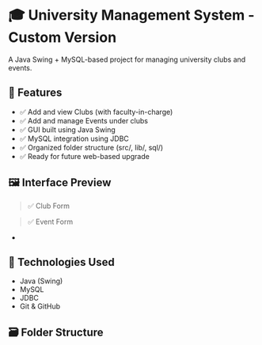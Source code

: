 # 🎓 University Management System - Custom Version

A Java Swing + MySQL-based project for managing university clubs and events.

## 📌 Features

- ✅ Add and view Clubs (with faculty-in-charge)
- ✅ Add and manage Events under clubs
- ✅ GUI built using Java Swing
- ✅ MySQL integration using JDBC
- ✅ Organized folder structure (src/, lib/, sql/)
- ✅ Ready for future web-based upgrade

## 🖼️ Interface Preview

> ✅ Club Form  

> ✅ Event Form  

*

## 🔧 Technologies Used

- Java (Swing)
- MySQL
- JDBC
- Git & GitHub

## 🗃️ Folder Structure

